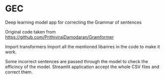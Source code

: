 # GEC
Deep learning model app for correcting the Grammar of sentences

Original code taken from  https://github.com/PrithivirajDamodaran/Gramformer

Import transformers
Import all the mentioned libarires in the code to make it work.

Some incorrect sentences are passed through the model to check the efficincy of the model.
Streamlit application accept the whole CSV files and correct them.
